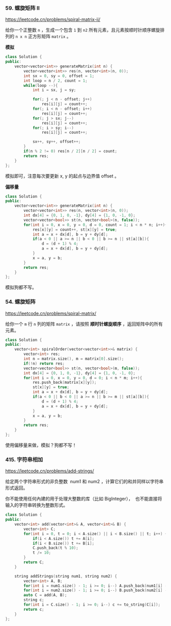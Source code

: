 ### 59. 螺旋矩阵 II

https://leetcode.cn/problems/spiral-matrix-ii/

给你一个正整数 `n` ，生成一个包含 `1` 到 `n2` 所有元素，且元素按顺时针顺序螺旋排列的 `n x n` 正方形矩阵 `matrix` 。

**模拟**

```cpp
class Solution {
public:
    vector<vector<int>> generateMatrix(int n) {
        vector<vector<int>> res(n, vector<int>(n, 0));
        int sx = 0, sy = 0, offset = 1;
        int loop = n / 2, count = 1;
        while(loop --){
            int i = sx, j = sy;

            for(; j < n - offset; j++)
                res[i][j] = count++;
            for(; i < n - offset; i++)
                res[i][j] = count++;
            for(; j > sx; j--)
                res[i][j] = count++;
            for(; i > sy; i--)
                res[i][j] = count++;

            sx++, sy++, offset++;
        }
        if(n % 2 != 0) res[n / 2][n / 2] = count;
        return res;
    }
};
```

模拟即可，注意每次要更新 x, y 的起点与边界值 offset 。

**偏移量**

```cpp
class Solution {
public:
    vector<vector<int>> generateMatrix(int n) {
        vector<vector<int>> res(n, vector<int>(n, 0));
        int dx[4] = {0, 1, 0, -1}, dy[4] = {1, 0, -1, 0};
        vector<vector<bool>> st(n, vector<bool>(n, false));
        for(int i = 0, x = 0, y = 0, d = 0, count = 1; i < n * n; i++){
            res[x][y] = count++, st[x][y] = true;
            int a = x + dx[d], b = y + dy[d];
            if(a < 0 || a >= n || b < 0 || b >= n || st[a][b]){
                d = (d + 1) % 4;
                a = x + dx[d], b = y + dy[d];
            }
            x = a, y = b;
        }
        return res;
    }
};
```

模拟狗都不写。

### 54. 螺旋矩阵

https://leetcode.cn/problems/spiral-matrix/

给你一个 `m` 行 `n` 列的矩阵 `matrix` ，请按照 **顺时针螺旋顺序** ，返回矩阵中的所有元素。

```cpp
class Solution {
public:
    vector<int> spiralOrder(vector<vector<int>>& matrix) {
        vector<int> res;
        int n = matrix.size(), m = matrix[0].size();
        if(!n) return res;
        vector<vector<bool>> st(n, vector<bool>(m, false));
        int dx[4] = {0, 1, 0, -1}, dy[4] = {1, 0, -1, 0};
        for(int i = 0, x = 0, y = 0, d = 0; i < n * m; i++){
            res.push_back(matrix[x][y]);
            st[x][y] = true;
            int a = x + dx[d], b = y + dy[d];
            if(a < 0 || b < 0 || a >= n || b >= m || st[a][b]){
                d = (d + 1) % 4;
                a = x + dx[d], b = y + dy[d];
            }
            x = a, y = b;
        }
        return res;
    }
};
```

使用偏移量来做，模拟？狗都不写！

### 415. 字符串相加

https://leetcode.cn/problems/add-strings/

给定两个字符串形式的非负整数  num1 和 num2 ，计算它们的和并同样以字符串形式返回。

你不能使用任何內建的用于处理大整数的库（比如 BigInteger），  也不能直接将输入的字符串转换为整数形式。

```cpp
class Solution {
public:
    vector<int> add(vector<int>& A, vector<int>& B) {
        vector<int> C;
        for(int i = 0, t = 0; i < A.size() || i < B.size() || t; i++) {
            if(i < A.size()) t += A[i];
            if(i < B.size()) t += B[i];
            C.push_back(t % 10);
            t /= 10;
        }
        return C;
    }

    string addStrings(string num1, string num2) {
        vector<int> A, B;
        for(int i = num1.size() - 1; i >= 0; i--) A.push_back(num1[i] - '0');
        for(int i = num2.size() - 1; i >= 0; i--) B.push_back(num2[i] - '0');
        auto C = add(A, B);
        string c;
        for(int i = C.size() - 1; i >= 0; i--) c += to_string(C[i]);
        return c;
    }
};
```
